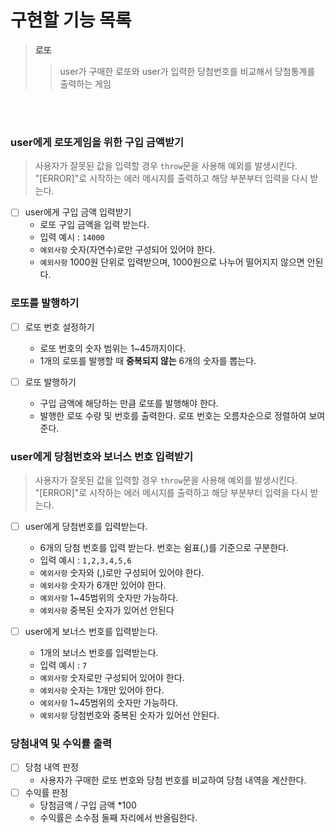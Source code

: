 # 구현할 기능 목록
>**로또**
> >user가 구매한 로또와 user가 입력한 당첨번호를 비교해서 당첨통계를 출력하는 게임</br>

</br>
</br>

### user에게 로또게임을 위한 구입 금액받기
> 사용자가 잘못된 값을 입력할 경우 `throw`문을 사용해 예외를 발생시킨다. </br> "[ERROR]"로 시작하는 에러 메시지를 출력하고 해당 부분부터 입력을 다시 받는다.
- [ ] user에게 구입 금액 입력받기
	- 로또 구입 금액을 입력 받는다.
	- 입력 예시 : `14000`
	- `예외사항` 숫자(자연수)로만 구성되어 있어야 한다.
	- `예외사항` 1000원 단위로 입력받으며, 1000원으로 나누어 떨어지지 않으면 안된다.

### 로또를 발행하기
- [ ] 로또 번호 설정하기
	- 로또 번호의 숫자 범위는 1~45까지이다.
	- 1개의 로또를 발행할 때 **중복되지 않는** 6개의 숫자를 뽑는다.

- [ ] 로또 발행하기
	- 구입 금액에 해당하는 만큼 로또를 발행해야 한다.
	- 발행한 로또 수량 및 번호를 출력한다. 로또 번호는 오름차순으로 정렬하여 보여준다.

### user에게 당첨번호와 보너스 번호 입력받기
> 사용자가 잘못된 값을 입력할 경우 `throw`문을 사용해 예외를 발생시킨다. </br> "[ERROR]"로 시작하는 에러 메시지를 출력하고 해당 부분부터 입력을 다시 받는다.
- [ ] user에게 당첨번호를 입력받는다.
	- 6개의 당첨 번호를 입력 받는다. 번호는 쉼표(,)를 기준으로 구분한다.
	- 입력 예시 : `1,2,3,4,5,6`
	- `예외사항` 숫자와 (,)로만 구성되어 있어야 한다.
	- `예외사항` 숫자가 6개만 있어야 한다. 
	- `예외사항` 1~45범위의 숫자만 가능하다. 
	- `예외사항` 중복된 숫자가 있어선 안된다

- [ ] user에게 보너스 번호를 입력받는다.
	- 1개의 보너스 번호를 입력받는다.
	- 입력 예시 : `7`
	- `예외사항` 숫자로만 구성되어 있어야 한다. 
	- `예외사항` 숫자는 1개만 있어야 한다.
	- `예외사항` 1~45범위의 숫자만 가능하다. 
	- `예외사항` 당첨번호와 중복된 숫자가 있어선 안된다.


### 당첨내역 및 수익률 출력
- [ ] 당첨 내역 판정
	- 사용자가 구매한 로또 번호와 당첨 번호를 비교하여 당첨 내역을 계산한다. 
- [ ] 수익률 판정
	- 당첨금액 / 구입 금액 *100
	- 수익률은 소수점 둘째 자리에서 반올림한다. 